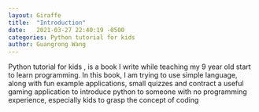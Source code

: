 ```yaml
---
layout: Giraffe
title:  "Introduction"
date:   2021-03-27 22:40:19 -0500
categories: Python tutorial for kids
author: Guangrong Wang
---
```

Python tutorial for kids , is a book I write while teaching my 9 year old start to learn programming. In this book, I am trying to use simple language, along with fun example applications, small quizzes and contract a useful gaming application to introduce python to someone with no programming experience, especially kids to grasp the concept of coding 
